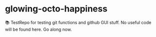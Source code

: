 glowing-octo-happiness
======================

:books: TestRepo for testing git functions and github GUI stuff. No useful code will be found here. Go along now.
